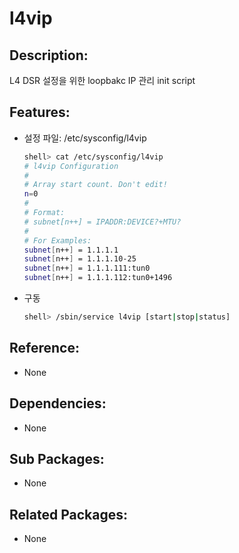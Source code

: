 # l4vip

## Description:

L4 DSR 설정을 위한 loopbakc IP 관리 init script

## Features:

* 설정 파일: /etc/sysconfig/l4vip

  ```bash
  shell> cat /etc/sysconfig/l4vip
  # l4vip Configuration
  #
  # Array start count. Don't edit!
  n=0
  #
  # Format:
  # subnet[n++] = IPADDR:DEVICE?+MTU?
  #
  # For Examples:
  subnet[n++] = 1.1.1.1
  subnet[n++] = 1.1.1.10-25
  subnet[n++] = 1.1.1.111:tun0
  subnet[n++] = 1.1.1.112:tun0+1496
  ```

* 구동

  ```bash
  shell> /sbin/service l4vip [start|stop|status]
  ```

## Reference:

* None

## Dependencies:

* None

## Sub Packages:

* None

## Related Packages:

* None

